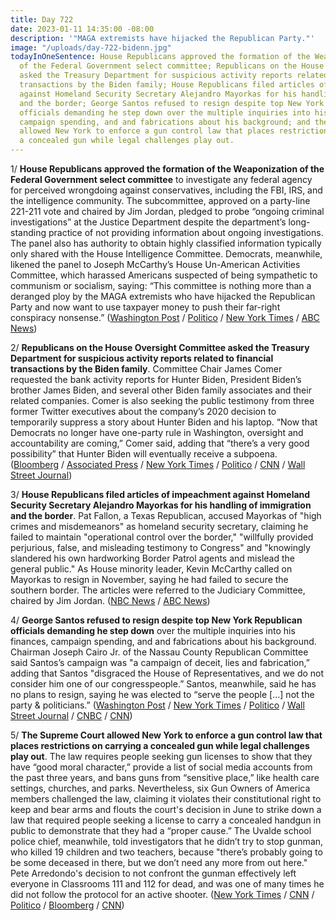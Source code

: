 ```yaml
---
title: Day 722
date: 2023-01-11 14:35:00 -08:00
description: '"MAGA extremists have hijacked the Republican Party."'
image: "/uploads/day-722-bidenn.jpg"
todayInOneSentence: House Republicans approved the formation of the Weaponization
  of the Federal Government select committee; Republicans on the House Oversight Committee
  asked the Treasury Department for suspicious activity reports related to financial
  transactions by the Biden family; House Republicans filed articles of impeachment
  against Homeland Security Secretary Alejandro Mayorkas for his handling of immigration
  and the border; George Santos refused to resign despite top New York Republican
  officials demanding he step down over the multiple inquiries into his finances,
  campaign spending, and and fabrications about his background; and the Supreme Court
  allowed New York to enforce a gun control law that places restrictions on carrying
  a concealed gun while legal challenges play out.
---
```


1/ **House Republicans approved the formation of the Weaponization of the Federal Government select committee** to investigate any federal agency for perceived wrongdoing against conservatives, including the FBI, IRS, and the intelligence community. The subcommittee, approved on a party-line 221-211 vote and chaired by Jim Jordan, pledged to probe “ongoing criminal investigations” at the Justice Department despite the department’s long-standing practice of not providing information about ongoing investigations. The panel also has authority to obtain highly classified information typically only shared with the House Intelligence Committee. Democrats, meanwhile, likened the panel to Joseph McCarthy’s House Un-American Activities Committee, which harassed Americans suspected of being sympathetic to communism or socialism, saying: “This committee is nothing more than a deranged ploy by the MAGA extremists who have hijacked the Republican Party and now want to use taxpayer money to push their far-right conspiracy nonsense.” ([Washington Post](https://www.washingtonpost.com/politics/2023/01/10/house-vote-republicans-committee-investigate-government/) / [Politico](https://www.politico.com/news/2023/01/10/house-republicans-justice-department-00077108) / [New York Times](https://www.nytimes.com/2023/01/10/us/politics/house-republican-committee-weaponization-government.html) / [ABC News](https://abcnews.go.com/Politics/house-vote-weaponization-federal-government-panel-1st-week/story?id=96342735))

2/ **Republicans on the House Oversight Committee asked the Treasury Department for suspicious activity reports related to financial transactions by the Biden family**. Committee Chair James Comer requested the bank activity reports for Hunter Biden, President Biden’s brother James Biden, and several other Biden family associates and their related companies. Comer is also seeking the public testimony from three former Twitter executives about the company’s 2020 decision to temporarily suppress a story about Hunter Biden and his laptop. “Now that Democrats no longer have one-party rule in Washington, oversight and accountability are coming,” Comer said, adding that “there’s a very good possibility” that Hunter Biden will eventually receive a subpoena. ([Bloomberg](https://www.bloomberg.com/news/articles/2023-01-11/house-republicans-move-quickly-to-ramp-up-hunter-biden-probe?srnd=politics-vp&sref=MIBMEEoj) / [Associated Press](https://apnews.com/article/biden-technology-politics-united-states-government-us-department-of-the-treasury-b80e36533fa8da85199fe397d2b50d85) / [New York Times](https://www.nytimes.com/2023/01/11/us/politics/biden-finances-congress.html) / [Politico](https://www.politico.com/minutes/congress/01-11-2023/gop-hunter-biden-moves-begin/) / [CNN](https://www.cnn.com/2023/01/11/politics/house-oversight-treasury-department-letter/index.html) / [Wall Street Journal](https://www.wsj.com/articles/republicans-press-treasury-for-records-related-to-hunter-biden-11673449011?mod=lead_feature_below_a_pos1))

3/ **House Republicans filed articles of impeachment against Homeland Security Secretary Alejandro Mayorkas for his handling of immigration and the border**. Pat Fallon, a Texas Republican, accused Mayorkas of "high crimes and misdemeanors" as homeland security secretary, claiming he failed to maintain "operational control over the border," "willfully provided perjurious, false, and misleading testimony to Congress" and "knowingly slandered his own hardworking Border Patrol agents and mislead the general public." As House minority leader, Kevin McCarthy called on Mayorkas to resign in November, saying he had failed to secure the southern border. The articles were referred to the Judiciary Committee, chaired by Jim Jordan. ([NBC News](https://www.nbcnews.com/politics/congress/articles-impeachment-filed-dhs-secretary-mayorkas-rcna65174) / [ABC News](https://abcnews.go.com/Politics/articles-impeachment-introduced-alejandro-mayorkas-texas-republican/story?id=96342798))

4/ **George Santos refused to resign despite top New York Republican officials demanding he step down** over the multiple inquiries into his finances, campaign spending, and and fabrications about his background. Chairman Joseph Cairo Jr. of the Nassau County Republican Committee said Santos’s campaign was "a campaign of deceit, lies and fabrication,” adding that Santos "disgraced the House of Representatives, and we do not consider him one of our congresspeople.” Santos, meanwhile, said he has no plans to resign, saying he was elected to “serve the people \[...\] not the party & politicians.” ([Washington Post](https://www.washingtonpost.com/politics/2023/01/11/new-york-santos-house-republicans/) / [New York Times](https://www.nytimes.com/2023/01/11/nyregion/george-santos-nassau-resign.html) / [Politico](https://www.politico.com/news/2023/01/11/local-n-y-gop-leaders-to-call-on-george-santos-to-resign-00077450) / [Wall Street Journal](https://www.wsj.com/articles/george-santos-loses-support-from-long-island-republicans-who-call-on-him-to-resign-11673456409?mod=hp_lead_pos10) / [CNBC](https://www.cnbc.com/2023/01/11/watch-live-nassau-county-gop-officials-make-major-announcement-about-embattled-rep-george-santos.html) / [CNN](https://www.cnn.com/2023/01/11/politics/george-santos-nassau-county-resign/index.html))

5/ **The Supreme Court allowed New York to enforce a gun control law that places restrictions on carrying a concealed gun while legal challenges play out**. The law requires people seeking gun licenses to show that they have “good moral character,” provide a list of social media accounts from the past three years, and bans guns from “sensitive place,” like health care settings, churches, and parks. Nevertheless, six Gun Owners of America members challenged the law, claiming it violates their constitutional right to keep and bear arms and flouts the court's decision in June to strike down a law that required people seeking a license to carry a concealed handgun in public to demonstrate that they had a “proper cause.” The Uvalde school police chief, meanwhile, told investigators that he didn’t try to stop gunman, who killed 19 children and two teachers, because "there’s probably going to be some deceased in there, but we don’t need any more from out here." Pete Arredondo's decision to not confront the gunman effectively left everyone in Classrooms 111 and 112 for dead, and was one of many times he did not follow the protocol for an active shooter. ([New York Times](https://www.nytimes.com/2023/01/11/us/new-york-gun-law-supreme-court.html) / [CNN](https://www.cnn.com/2023/01/10/us/uvalde-school-massacre-arredondo-interview/index.html) / [Politico](https://www.politico.com/news/2023/01/11/scotus-new-york-gun-laws-can-stay-in-place-for-now-00077448) / [Bloomberg](https://www.bloomberg.com/news/articles/2023-01-11/supreme-court-leaves-new-york-s-new-handgun-restrictions-in-force?srnd=politics-vp&sref=MIBMEEoj) / [CNN](https://www.cnn.com/2023/01/11/politics/supreme-court-new-york-gun-law/index.html))